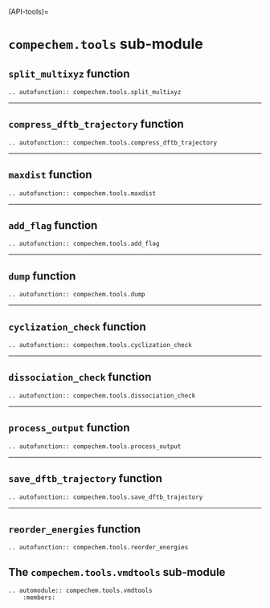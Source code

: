 (API-tools)=
# `compechem.tools` sub-module

## `split_multixyz` function

```{eval-rst}
.. autofunction:: compechem.tools.split_multixyz
```

---

## `compress_dftb_trajectory` function

```{eval-rst}
.. autofunction:: compechem.tools.compress_dftb_trajectory
```

---

## `maxdist` function

```{eval-rst}
.. autofunction:: compechem.tools.maxdist
```

---

## `add_flag` function

```{eval-rst}
.. autofunction:: compechem.tools.add_flag
```

---

## `dump` function

```{eval-rst}
.. autofunction:: compechem.tools.dump
```

---

## `cyclization_check` function

```{eval-rst}
.. autofunction:: compechem.tools.cyclization_check
```

---

## `dissociation_check` function

```{eval-rst}
.. autofunction:: compechem.tools.dissociation_check
```

---

## `process_output` function

```{eval-rst}
.. autofunction:: compechem.tools.process_output
```

---

## `save_dftb_trajectory` function

```{eval-rst}
.. autofunction:: compechem.tools.save_dftb_trajectory
```

---

## `reorder_energies` function

```{eval-rst}
.. autofunction:: compechem.tools.reorder_energies
```

## The `compechem.tools.vmdtools` sub-module 

```{eval-rst}
.. automodule:: compechem.tools.vmdtools
    :members:
```